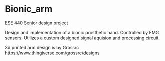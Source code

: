 # Bionic_arm
ESE 440 Senior design project

Design and implementation of a bionic prosthetic hand.
Controlled by EMG sensors. Utilizes a custom designed signal aquision and processing circuit. 

3d printed arm design is by Grossrc https://www.thingiverse.com/grossrc/designs
